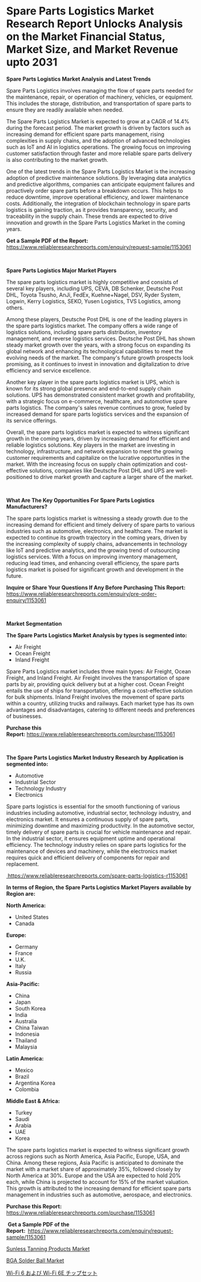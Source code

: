 <p><h1>Spare Parts Logistics Market Research Report Unlocks Analysis on the Market Financial Status, Market Size, and Market Revenue upto 2031</h1></p><p><strong>Spare Parts Logistics Market Analysis and Latest Trends</strong></p>
<p><p>Spare Parts Logistics involves managing the flow of spare parts needed for the maintenance, repair, or operation of machinery, vehicles, or equipment. This includes the storage, distribution, and transportation of spare parts to ensure they are readily available when needed.</p><p>The Spare Parts Logistics Market is expected to grow at a CAGR of 14.4% during the forecast period. The market growth is driven by factors such as increasing demand for efficient spare parts management, rising complexities in supply chains, and the adoption of advanced technologies such as IoT and AI in logistics operations. The growing focus on improving customer satisfaction through faster and more reliable spare parts delivery is also contributing to the market growth.</p><p>One of the latest trends in the Spare Parts Logistics Market is the increasing adoption of predictive maintenance solutions. By leveraging data analytics and predictive algorithms, companies can anticipate equipment failures and proactively order spare parts before a breakdown occurs. This helps to reduce downtime, improve operational efficiency, and lower maintenance costs. Additionally, the integration of blockchain technology in spare parts logistics is gaining traction, as it provides transparency, security, and traceability in the supply chain. These trends are expected to drive innovation and growth in the Spare Parts Logistics Market in the coming years.</p></p>
<p><strong>Get a Sample PDF of the Report:&nbsp;</strong> <a href="https://www.reliableresearchreports.com/enquiry/request-sample/1153061">https://www.reliableresearchreports.com/enquiry/request-sample/1153061</a></p>
<p>&nbsp;</p>
<p><strong>Spare Parts Logistics Major Market Players</strong></p>
<p><p>The spare parts logistics market is highly competitive and consists of several key players, including UPS, CEVA, DB Schenker, Deutsche Post DHL, Toyota Tsusho, AnJi, FedEx, Kuehne+Nagel, DSV, Ryder System, Logwin, Kerry Logistics, SEKO, Yusen Logistics, TVS Logistics, among others.</p><p>Among these players, Deutsche Post DHL is one of the leading players in the spare parts logistics market. The company offers a wide range of logistics solutions, including spare parts distribution, inventory management, and reverse logistics services. Deutsche Post DHL has shown steady market growth over the years, with a strong focus on expanding its global network and enhancing its technological capabilities to meet the evolving needs of the market. The company's future growth prospects look promising, as it continues to invest in innovation and digitalization to drive efficiency and service excellence.</p><p>Another key player in the spare parts logistics market is UPS, which is known for its strong global presence and end-to-end supply chain solutions. UPS has demonstrated consistent market growth and profitability, with a strategic focus on e-commerce, healthcare, and automotive spare parts logistics. The company's sales revenue continues to grow, fueled by increased demand for spare parts logistics services and the expansion of its service offerings.</p><p>Overall, the spare parts logistics market is expected to witness significant growth in the coming years, driven by increasing demand for efficient and reliable logistics solutions. Key players in the market are investing in technology, infrastructure, and network expansion to meet the growing customer requirements and capitalize on the lucrative opportunities in the market. With the increasing focus on supply chain optimization and cost-effective solutions, companies like Deutsche Post DHL and UPS are well-positioned to drive market growth and capture a larger share of the market.</p></p>
<p>&nbsp;</p>
<p><strong>What Are The Key Opportunities For Spare Parts Logistics Manufacturers?</strong></p>
<p><p>The spare parts logistics market is witnessing a steady growth due to the increasing demand for efficient and timely delivery of spare parts to various industries such as automotive, electronics, and healthcare. The market is expected to continue its growth trajectory in the coming years, driven by the increasing complexity of supply chains, advancements in technology like IoT and predictive analytics, and the growing trend of outsourcing logistics services. With a focus on improving inventory management, reducing lead times, and enhancing overall efficiency, the spare parts logistics market is poised for significant growth and development in the future.</p></p>
<p><strong>Inquire or Share Your Questions If Any Before Purchasing This Report:</strong> <a href="https://www.reliableresearchreports.com/enquiry/pre-order-enquiry/1153061">https://www.reliableresearchreports.com/enquiry/pre-order-enquiry/1153061</a></p>
<p>&nbsp;</p>
<p><strong>Market Segmentation</strong></p>
<p><strong>The Spare Parts Logistics Market Analysis by types is segmented into:</strong></p>
<p><ul><li>Air Freight</li><li>Ocean Freight</li><li>Inland Freight</li></ul></p>
<p><p>Spare Parts Logistics market includes three main types: Air Freight, Ocean Freight, and Inland Freight. Air Freight involves the transportation of spare parts by air, providing quick delivery but at a higher cost. Ocean Freight entails the use of ships for transportation, offering a cost-effective solution for bulk shipments. Inland Freight involves the movement of spare parts within a country, utilizing trucks and railways. Each market type has its own advantages and disadvantages, catering to different needs and preferences of businesses.</p></p>
<p><strong>Purchase this Report:&nbsp;</strong><a href="https://www.reliableresearchreports.com/purchase/1153061">https://www.reliableresearchreports.com/purchase/1153061</a></p>
<p>&nbsp;</p>
<p><strong>The Spare Parts Logistics Market Industry Research by Application is segmented into:</strong></p>
<p><ul><li>Automotive</li><li>Industrial Sector</li><li>Technology Industry</li><li>Electronics</li></ul></p>
<p><p>Spare parts logistics is essential for the smooth functioning of various industries including automotive, industrial sector, technology industry, and electronics market. It ensures a continuous supply of spare parts, minimizing downtime and maximizing productivity. In the automotive sector, timely delivery of spare parts is crucial for vehicle maintenance and repair. In the industrial sector, it ensures equipment uptime and operational efficiency. The technology industry relies on spare parts logistics for the maintenance of devices and machinery, while the electronics market requires quick and efficient delivery of components for repair and replacement.</p></p>
<p><a href="https://www.reliableresearchreports.com/spare-parts-logistics-r1153061">&nbsp;https://www.reliableresearchreports.com/spare-parts-logistics-r1153061</a></p>
<p><strong>In terms of Region, the Spare Parts Logistics Market Players available by Region are:</strong></p>
<p>
    <p> <strong> North America: </strong>
        <ul>
            <li>United States</li>
            <li>Canada</li>
        </ul>
        </p> 
    <p> <strong> Europe: </strong>
        <ul>
            <li>Germany</li>
            <li>France</li>
            <li>U.K.</li>
            <li>Italy</li>
            <li>Russia</li>
        </ul>
        </p> 
    <p> <strong> Asia-Pacific: </strong>
        <ul>
            <li>China</li>
            <li>Japan</li>
            <li>South Korea</li>
            <li>India</li>
            <li>Australia</li>
            <li>China Taiwan</li>
            <li>Indonesia</li>
            <li>Thailand</li>
            <li>Malaysia</li>
        </ul>
        </p> 
    <p> <strong> Latin America: </strong>
        <ul>
            <li>Mexico</li>
            <li>Brazil</li>
            <li>Argentina Korea</li>
            <li>Colombia</li>
        </ul>
        </p> 
    <p> <strong> Middle East & Africa: </strong>
        <ul>
            <li>Turkey</li>
            <li>Saudi</li>
            <li>Arabia</li>
            <li>UAE</li>
            <li>Korea</li>
        </ul>
    </p>
    </p>
<p><p>The spare parts logistics market is expected to witness significant growth across regions such as North America, Asia Pacific, Europe, USA, and China. Among these regions, Asia Pacific is anticipated to dominate the market with a market share of approximately 35%, followed closely by North America at 30%. Europe and the USA are expected to hold 20% each, while China is projected to account for 15% of the market valuation. This growth is attributed to the increasing demand for efficient spare parts management in industries such as automotive, aerospace, and electronics.</p></p>
<p><strong>Purchase this Report: </strong><a href="https://www.reliableresearchreports.com/purchase/1153061">https://www.reliableresearchreports.com/purchase/1153061</a></p>
<p>&nbsp;<strong>Get a Sample PDF of the Report:&nbsp;&nbsp;</strong><a href="https://www.reliableresearchreports.com/enquiry/request-sample/1153061">https://www.reliableresearchreports.com/enquiry/request-sample/1153061</a></p>
<p><strong></strong></p>
<p><p><a href="https://github.com/JuliaFadel1922/Market-Research-Report-List-2/blob/main/sunless-tanning-products-market.md">Sunless Tanning Products Market</a></p><p><a href="https://github.com/faniayasa/Market-Research-Report-List-1/blob/main/bga-solder-ball-market.md">BGA Solder Ball Market</a></p><p><a href="https://github.com/moulafa/Market-Research-Report-List-2/blob/main/7753942181753.md">Wi-Fi 6 および Wi-Fi 6E チップセット</a></p></p>